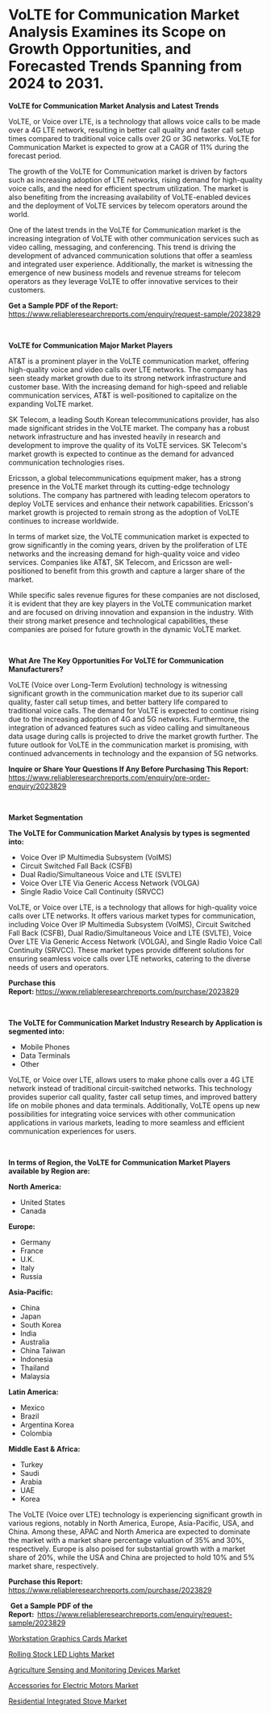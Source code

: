 <p><h1>VoLTE for Communication Market Analysis Examines its Scope on Growth Opportunities, and Forecasted Trends Spanning from 2024 to 2031.</h1></p><p><strong>VoLTE for Communication Market Analysis and Latest Trends</strong></p>
<p><p>VoLTE, or Voice over LTE, is a technology that allows voice calls to be made over a 4G LTE network, resulting in better call quality and faster call setup times compared to traditional voice calls over 2G or 3G networks. VoLTE for Communication Market is expected to grow at a CAGR of 11% during the forecast period. </p><p>The growth of the VoLTE for Communication market is driven by factors such as increasing adoption of LTE networks, rising demand for high-quality voice calls, and the need for efficient spectrum utilization. The market is also benefiting from the increasing availability of VoLTE-enabled devices and the deployment of VoLTE services by telecom operators around the world.</p><p>One of the latest trends in the VoLTE for Communication market is the increasing integration of VoLTE with other communication services such as video calling, messaging, and conferencing. This trend is driving the development of advanced communication solutions that offer a seamless and integrated user experience. Additionally, the market is witnessing the emergence of new business models and revenue streams for telecom operators as they leverage VoLTE to offer innovative services to their customers.</p></p>
<p><strong>Get a Sample PDF of the Report:&nbsp;</strong> <a href="https://www.reliableresearchreports.com/enquiry/request-sample/2023829">https://www.reliableresearchreports.com/enquiry/request-sample/2023829</a></p>
<p>&nbsp;</p>
<p><strong>VoLTE for Communication Major Market Players</strong></p>
<p><p>AT&T is a prominent player in the VoLTE communication market, offering high-quality voice and video calls over LTE networks. The company has seen steady market growth due to its strong network infrastructure and customer base. With the increasing demand for high-speed and reliable communication services, AT&T is well-positioned to capitalize on the expanding VoLTE market.</p><p>SK Telecom, a leading South Korean telecommunications provider, has also made significant strides in the VoLTE market. The company has a robust network infrastructure and has invested heavily in research and development to improve the quality of its VoLTE services. SK Telecom's market growth is expected to continue as the demand for advanced communication technologies rises.</p><p>Ericsson, a global telecommunications equipment maker, has a strong presence in the VoLTE market through its cutting-edge technology solutions. The company has partnered with leading telecom operators to deploy VoLTE services and enhance their network capabilities. Ericsson's market growth is projected to remain strong as the adoption of VoLTE continues to increase worldwide.</p><p>In terms of market size, the VoLTE communication market is expected to grow significantly in the coming years, driven by the proliferation of LTE networks and the increasing demand for high-quality voice and video services. Companies like AT&T, SK Telecom, and Ericsson are well-positioned to benefit from this growth and capture a larger share of the market.</p><p>While specific sales revenue figures for these companies are not disclosed, it is evident that they are key players in the VoLTE communication market and are focused on driving innovation and expansion in the industry. With their strong market presence and technological capabilities, these companies are poised for future growth in the dynamic VoLTE market.</p></p>
<p>&nbsp;</p>
<p><strong>What Are The Key Opportunities For VoLTE for Communication Manufacturers?</strong></p>
<p><p>VoLTE (Voice over Long-Term Evolution) technology is witnessing significant growth in the communication market due to its superior call quality, faster call setup times, and better battery life compared to traditional voice calls. The demand for VoLTE is expected to continue rising due to the increasing adoption of 4G and 5G networks. Furthermore, the integration of advanced features such as video calling and simultaneous data usage during calls is projected to drive the market growth further. The future outlook for VoLTE in the communication market is promising, with continued advancements in technology and the expansion of 5G networks.</p></p>
<p><strong>Inquire or Share Your Questions If Any Before Purchasing This Report:</strong> <a href="https://www.reliableresearchreports.com/enquiry/pre-order-enquiry/2023829">https://www.reliableresearchreports.com/enquiry/pre-order-enquiry/2023829</a></p>
<p>&nbsp;</p>
<p><strong>Market Segmentation</strong></p>
<p><strong>The VoLTE for Communication Market Analysis by types is segmented into:</strong></p>
<p><ul><li>Voice Over IP Multimedia Subsystem (VoIMS)</li><li>Circuit Switched Fall Back (CSFB)</li><li>Dual Radio/Simultaneous Voice and LTE (SVLTE)</li><li>Voice Over LTE Via Generic Access Network (VOLGA)</li><li>Single Radio Voice Call Continuity (SRVCC)</li></ul></p>
<p><p>VoLTE, or Voice over LTE, is a technology that allows for high-quality voice calls over LTE networks. It offers various market types for communication, including Voice Over IP Multimedia Subsystem (VoIMS), Circuit Switched Fall Back (CSFB), Dual Radio/Simultaneous Voice and LTE (SVLTE), Voice Over LTE Via Generic Access Network (VOLGA), and Single Radio Voice Call Continuity (SRVCC). These market types provide different solutions for ensuring seamless voice calls over LTE networks, catering to the diverse needs of users and operators.</p></p>
<p><strong>Purchase this Report:&nbsp;</strong><a href="https://www.reliableresearchreports.com/purchase/2023829">https://www.reliableresearchreports.com/purchase/2023829</a></p>
<p>&nbsp;</p>
<p><strong>The VoLTE for Communication Market Industry Research by Application is segmented into:</strong></p>
<p><ul><li>Mobile Phones</li><li>Data Terminals</li><li>Other</li></ul></p>
<p><p>VoLTE, or Voice over LTE, allows users to make phone calls over a 4G LTE network instead of traditional circuit-switched networks. This technology provides superior call quality, faster call setup times, and improved battery life on mobile phones and data terminals. Additionally, VoLTE opens up new possibilities for integrating voice services with other communication applications in various markets, leading to more seamless and efficient communication experiences for users.</p></p>
<p>&nbsp;</p>
<p><strong>In terms of Region, the VoLTE for Communication Market Players available by Region are:</strong></p>
<p>
    <p> <strong> North America: </strong>
        <ul>
            <li>United States</li>
            <li>Canada</li>
        </ul>
        </p> 
    <p> <strong> Europe: </strong>
        <ul>
            <li>Germany</li>
            <li>France</li>
            <li>U.K.</li>
            <li>Italy</li>
            <li>Russia</li>
        </ul>
        </p> 
    <p> <strong> Asia-Pacific: </strong>
        <ul>
            <li>China</li>
            <li>Japan</li>
            <li>South Korea</li>
            <li>India</li>
            <li>Australia</li>
            <li>China Taiwan</li>
            <li>Indonesia</li>
            <li>Thailand</li>
            <li>Malaysia</li>
        </ul>
        </p> 
    <p> <strong> Latin America: </strong>
        <ul>
            <li>Mexico</li>
            <li>Brazil</li>
            <li>Argentina Korea</li>
            <li>Colombia</li>
        </ul>
        </p> 
    <p> <strong> Middle East & Africa: </strong>
        <ul>
            <li>Turkey</li>
            <li>Saudi</li>
            <li>Arabia</li>
            <li>UAE</li>
            <li>Korea</li>
        </ul>
    </p>
    </p>
<p><p>The VoLTE (Voice over LTE) technology is experiencing significant growth in various regions, notably in North America, Europe, Asia-Pacific, USA, and China. Among these, APAC and North America are expected to dominate the market with a market share percentage valuation of 35% and 30%, respectively. Europe is also poised for substantial growth with a market share of 20%, while the USA and China are projected to hold 10% and 5% market share, respectively.</p></p>
<p><strong>Purchase this Report: </strong><a href="https://www.reliableresearchreports.com/purchase/2023829">https://www.reliableresearchreports.com/purchase/2023829</a></p>
<p>&nbsp;<strong>Get a Sample PDF of the Report:&nbsp;&nbsp;</strong><a href="https://www.reliableresearchreports.com/enquiry/request-sample/2023829">https://www.reliableresearchreports.com/enquiry/request-sample/2023829</a></p>
<p><strong></strong></p>
<p><p><a href="https://github.com/RickHolmes3/Market-Research-Report-List-3/blob/main/workstation-graphics-cards-market.md">Workstation Graphics Cards Market</a></p><p><a href="https://view.publitas.com/reportprime-1/rolling-stock-led-lights-market-insights-market-players-and-forecast-till-2031/">Rolling Stock LED Lights Market</a></p><p><a href="https://changeable-paste-463.notion.site/Agriculture-Sensing-and-Monitoring-Devices-Market-Research-Report-The-Key-To-Successful-Business-St-abe929a326da4f1d9108a4c3668dd5a1">Agriculture Sensing and Monitoring Devices Market</a></p><p><a href="https://fuschia-pecorino-a6d.notion.site/Accessories-for-Electric-Motors-Market-Size-Focuses-on-Market-Dynamics-In-Depth-Analysis-and-Future-62a0b0c7cc204b7b8cd59b81c36ca0b2">Accessories for Electric Motors Market</a></p><p><a href="https://view.publitas.com/reportprime-1/residential-integrated-stove-market-growth-market-trends-covid-19-impact-and-forecasts-for-period-from-2024-2031/">Residential Integrated Stove Market</a></p></p>